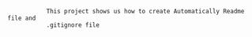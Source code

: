                This project shows us how to create Automatically Readme file and
               .gitignore file       
